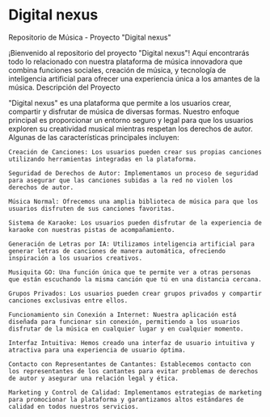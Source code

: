 # Digital nexus
Repositorio de Música - Proyecto "Digital nexus"

¡Bienvenido al repositorio del proyecto "Digital nexus"! Aquí encontrarás todo lo relacionado con nuestra plataforma de música innovadora que combina funciones sociales, creación de música, y tecnología de inteligencia artificial para ofrecer una experiencia única a los amantes de la música.
Descripción del Proyecto

"Digital nexus" es una plataforma que permite a los usuarios crear, compartir y disfrutar de música de diversas formas. Nuestro enfoque principal es proporcionar un entorno seguro y legal para que los usuarios exploren su creatividad musical mientras respetan los derechos de autor. Algunas de las características principales incluyen:

    Creación de Canciones: Los usuarios pueden crear sus propias canciones utilizando herramientas integradas en la plataforma.

    Seguridad de Derechos de Autor: Implementamos un proceso de seguridad para asegurar que las canciones subidas a la red no violen los derechos de autor.

    Música Normal: Ofrecemos una amplia biblioteca de música para que los usuarios disfruten de sus canciones favoritas.

    Sistema de Karaoke: Los usuarios pueden disfrutar de la experiencia de karaoke con nuestras pistas de acompañamiento.

    Generación de Letras por IA: Utilizamos inteligencia artificial para generar letras de canciones de manera automática, ofreciendo inspiración a los usuarios creativos.

    Musiquita GO: Una función única que te permite ver a otras personas que están escuchando la misma canción que tú en una distancia cercana.

    Grupos Privados: Los usuarios pueden crear grupos privados y compartir canciones exclusivas entre ellos.

    Funcionamiento sin Conexión a Internet: Nuestra aplicación está diseñada para funcionar sin conexión, permitiendo a los usuarios disfrutar de la música en cualquier lugar y en cualquier momento.

    Interfaz Intuitiva: Hemos creado una interfaz de usuario intuitiva y atractiva para una experiencia de usuario óptima.

    Contacto con Representantes de Cantantes: Establecemos contacto con los representantes de los cantantes para evitar problemas de derechos de autor y asegurar una relación legal y ética.

    Marketing y Control de Calidad: Implementamos estrategias de marketing para promocionar la plataforma y garantizamos altos estándares de calidad en todos nuestros servicios.
